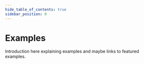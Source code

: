 ```yaml
---
hide_table_of_contents: true
sidebar_position: 0
---
```


# Examples

Introduction here explaining examples and maybe links to featured examples.
